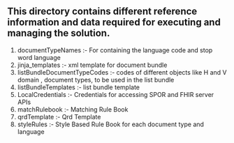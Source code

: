 ## This directory contains different reference information and data required for executing and managing the solution.
1. documentTypeNames :- For containing the language code and stop word language
2. jinja_templates :- xml template for document bundle
3. listBundleDocumentTypeCodes :- codes of different objects like H and V domain , document types, to be used in the list bundle
4. listBundleTemplates :- list bundle template
5. LocalCredentials :- Credentials for accessing SPOR and FHIR server APIs
6. matchRulebook :- Matching Rule Book
7. qrdTemplate :- Qrd Template
8. styleRules :- Style Based Rule Book for each document type and language
